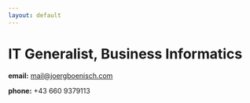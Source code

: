 ```yaml
---
layout: default
---
```


# IT Generalist, Business Informatics


**email:** mail@joergboenisch.com

**phone:** +43 660 9379113
